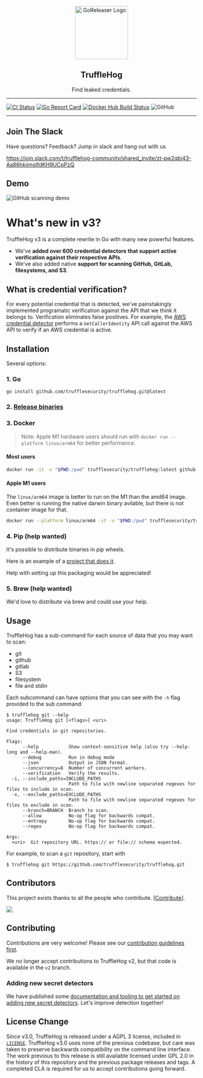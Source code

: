 <p align="center">
  <img alt="GoReleaser Logo" src="https://storage.googleapis.com/trufflehog-static-sources/pixel_pig.png" height="140" />
  <h2 align="center">TruffleHog</h2>
  <p align="center">Find leaked credentials.</p>
</p>

---


[![CI Status](https://github.com/trufflesecurity/trufflehog/actions/workflows/release.yml/badge.svg)](https://github.com/trufflesecurity/trufflehog/actions)
[![Go Report Card](https://goreportcard.com/badge/github.com/trufflesecurity/trufflehog)](https://goreportcard.com/report/github.com/trufflesecurity/trufflehog)
[![Docker Hub Build Status](https://img.shields.io/docker/cloud/build/trufflesecurity/trufflehog.svg)](https://hub.docker.com/r/trufflesecurity/trufflehog/)
![GitHub](https://img.shields.io/github/license/trufflesecurity/trufflehog)

---

## Join The Slack
Have questions? Feedback? Jump in slack and hang out with us

https://join.slack.com/t/trufflehog-community/shared_invite/zt-pw2qbi43-Aa86hkiimstfdKH9UCpPzQ


## Demo

![GitHub scanning demo](https://storage.googleapis.com/truffle-demos/non-interactive.svg)


# What's new in v3?

TruffleHog v3 is a complete rewrite in Go with many new powerful features.

- We've **added over 600 credential detectors that support active verification against their respective APIs**.
- We've also added native **support for scanning GitHub, GitLab, filesystems, and S3**.


## What is credential verification?
For every potential credential that is detected, we've painstakingly implemented programatic verification against the API that we think it belongs to. Verification eliminates false positives. For example, the [AWS credential detector](pkg/detectors/aws/aws.go) performs a `GetCallerIdentity` API call against the AWS API to verify if an AWS credential is active.

## Installation

Several options:

### 1. Go
`go install github.com/trufflesecurity/trufflehog.git@latest`

### 2. [Release binaries](https://github.com/trufflesecurity/trufflehog/releases)

### 3. Docker


> Note: Apple M1 hardware users should run with `docker run --platform linux/arm64` for better performance.

#### **Most users**

```bash
docker run -it -v "$PWD:/pwd" trufflesecurity/trufflehog:latest github --repo https://github.com/trufflesecurity/test_keys
```

#### **Apple M1 users**

The `linux/arm64` image is better to run on the M1 than the amd64 image.
Even better is running the native darwin binary avilable, but there is not container image for that.

```bash
docker run --platform linux/arm64 -it -v "$PWD:/pwd" trufflesecurity/trufflehog:latest github --repo https://github.com/trufflesecurity/test_keys 
```

### 4. Pip (help wanted)

It's possible to distribute binaries in pip wheels.

Here is an example of a [project that does it](https://github.com/Yelp/dumb-init).

Help with setting up this packaging would be appreciated!

### 5. Brew (help wanted)

We'd love to distribute via brew and could use your help.

## Usage

TruffleHog has a sub-command for each source of data that you may want to scan:

- git
- github
- gitlab
- S3
- filesystem
- file and stdin

Each subcommand can have options that you can see with the `-h` flag provided to the sub command:

```
$ trufflehog git --help
usage: TruffleHog git [<flags>] <uri>

Find credentials in git repositories.

Flags:
      --help           Show context-sensitive help (also try --help-long and --help-man).
      --debug          Run in debug mode
      --json           Output in JSON format.
      --concurrency=8  Number of concurrent workers.
      --verification   Verify the results.
  -i, --include_paths=INCLUDE_PATHS  
                       Path to file with newline separated regexes for files to include in scan.
  -x, --exclude_paths=EXCLUDE_PATHS  
                       Path to file with newline separated regexes for files to exclude in scan.
      --branch=BRANCH  Branch to scan.
      --allow          No-op flag for backwards compat.
      --entropy        No-op flag for backwards compat.
      --regex          No-op flag for backwards compat.

Args:
  <uri>  Git repository URL. https:// or file:// schema expected.
```

For example, to scan a  `git` repository, start with

```
$ trufflehog git https://github.com/trufflesecurity/trufflehog.git
```

## Contributors

This project exists thanks to all the people who contribute. [[Contribute](CONTRIBUTING.md)].


<a href="https://github.com/trufflesecurity/trufflehog/graphs/contributors">
  <img src="https://contrib.rocks/image?repo=trufflesecurity/trufflehog" />
</a>


## Contributing

Contributions are very welcome! Please see our [contribution guidelines first](CONTRIBUTING.md).

We no longer accept contributions to TruffleHog v2, but that code is available in the `v2` branch.

### Adding new secret detectors

We have published some [documentation and tooling to get started on adding new secret detectors](hack/docs/Adding_Detectors_external.md). Let's improve detection together!

## License Change

Since v3.0, TruffleHog is released under a AGPL 3 license, included in [`LICENSE`](LICENSE). TruffleHog v3.0 uses none of the previous codebase, but care was taken to preserve backwards compatibility on the command line interface. The work previous to this release is still available licensed under GPL 2.0 in the history of this repository and the previous package releases and tags. A completed CLA is required for us to accept contributions going forward.
